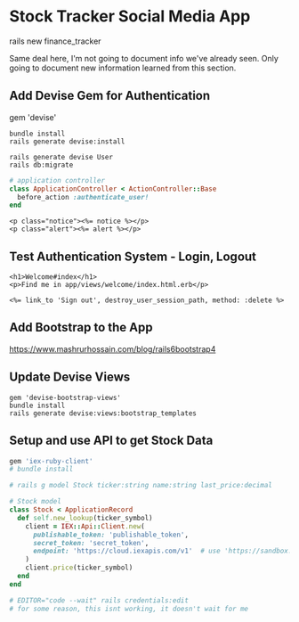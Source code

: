 # Stock Tracker Social Media App

rails new finance_tracker

Same deal here, I'm not going to document info we've already seen. Only going to document new information learned from this section.

## Add Devise Gem for Authentication
gem 'devise'

```cli
bundle install
rails generate devise:install

rails generate devise User
rails db:migrate

```

```ruby
# application controller
class ApplicationController < ActionController::Base
  before_action :authenticate_user!
end
```

```erb
<p class="notice"><%= notice %></p>
<p class="alert"><%= alert %></p>
```


## Test Authentication System - Login, Logout

```erb
<h1>Welcome#index</h1>
<p>Find me in app/views/welcome/index.html.erb</p>

<%= link_to 'Sign out', destroy_user_session_path, method: :delete %>
```


## Add Bootstrap to the App

https://www.mashrurhossain.com/blog/rails6bootstrap4


## Update Devise Views

```cli
gem 'devise-bootstrap-views'
bundle install
rails generate devise:views:bootstrap_templates
```


## Setup and use API to get Stock Data

```ruby
gem 'iex-ruby-client'
# bundle install

# rails g model Stock ticker:string name:string last_price:decimal

# Stock model
class Stock < ApplicationRecord
  def self.new_lookup(ticker_symbol)
    client = IEX::Api::Client.new(
      publishable_token: 'publishable_token',
      secret_token: 'secret_token',
      endpoint: 'https://cloud.iexapis.com/v1'  # use 'https://sandbox.iexapis.com/v1' for Sandbox
    )
    client.price(ticker_symbol)
  end
end

# EDITOR="code --wait" rails credentials:edit
# for some reason, this isnt working, it doesn't wait for me
```































